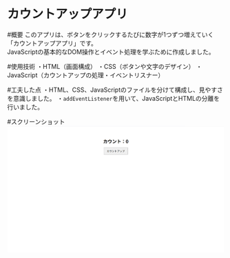 # カウントアップアプリ

#概要
このアプリは、ボタンをクリックするたびに数字が1つずつ増えていく「カウントアップアプリ」です。  
JavaScriptの基本的なDOM操作とイベント処理を学ぶために作成しました。

#使用技術
・HTML（画面構成）
・CSS（ボタンや文字のデザイン）
・JavaScript（カウントアップの処理・イベントリスナー）

#工夫した点
・HTML、CSS、JavaScriptのファイルを分けて構成し、見やすさを意識しました。
・`addEventListener`を用いて、JavaScriptとHTMLの分離を行いました。

#スクリーンショット
![スクリーンショット](img/カウントアップ（0）.png)

